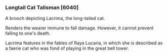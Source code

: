 ### Longtail Cat Talisman [6040]

A brooch depicting Lacrima, the long-tailed cat.

Renders the wearer immune to fall damage. However, it cannot prevent falling to one's death.

Lacrima features in the fables of Raya Lucaria, in which she is described as a faerie cat who was fond of playing in the great bell tower.